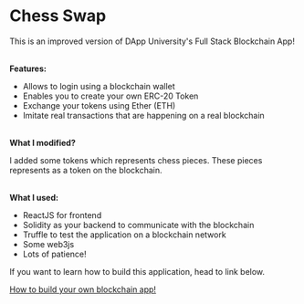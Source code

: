 <h1>Chess Swap</h1>
<p>This is an improved version of DApp University's Full Stack Blockchain App!</p>
<br />
<strong>Features:</strong>
<ul>
  <li>Allows to login using a blockchain wallet</li>
  <li>Enables you to create your own ERC-20 Token</li>
  <li>Exchange your tokens using Ether (ETH)</li>
  <li>Imitate real transactions that are happening on a real blockchain</li>
</ul>
<br />
<strong>What I modified?</strong>
<p>I added some tokens which represents chess pieces. These pieces represents as a token on the blockchain.</p>
<br />
<strong>What I used:</strong>
<ul>
  <li>ReactJS for frontend</li>
  <li>Solidity as your backend to communicate with the blockchain</li>
  <li>Truffle to test the application on a blockchain network</li>
  <li>Some web3js</li>
  <li>Lots of patience!</li>
</ul>
<p>If you want to learn how to build this application, head to link below.</p>
<a href="https://www.youtube.com/watch?v=nvw27RCTaEw&t=136s" target="_blank" rel="noopener">How to build your own blockchain app!</a>
